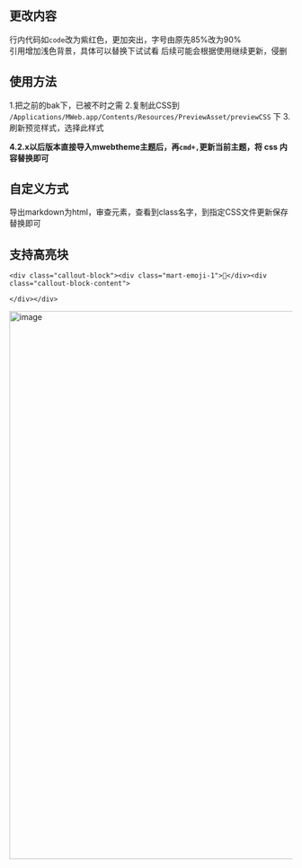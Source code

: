 
## 更改内容
行内代码如`code`改为紫红色，更加突出，字号由原先85%改为90%<BR/>
引用增加浅色背景，具体可以替换下试试看
后续可能会根据使用继续更新，侵删

## 使用方法
1.把之前的bak下，已被不时之需
2.复制此CSS到 `/Applications/MWeb.app/Contents/Resources/PreviewAsset/previewCSS` 下
3.刷新预览样式，选择此样式

**4.2.x以后版本直接导入mwebtheme主题后，再`cmd+,`更新当前主题，将 css 内容替换即可**

## 自定义方式
导出markdown为html，审查元素，查看到class名字，到指定CSS文件更新保存替换即可

## 支持高亮块
```
<div class="callout-block"><div class="mart-emoji-1">📌</div><div class="callout-block-content">

</div></div>
```

 <img width="976" alt="image" src="https://user-images.githubusercontent.com/23031435/180123823-d1f5fa97-29dc-4bd0-ac66-c3604a5a899a.png">


